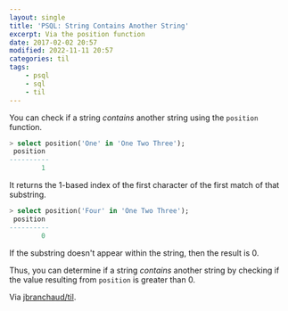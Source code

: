 ```yaml
---
layout: single
title: 'PSQL: String Contains Another String'
excerpt: Via the position function
date: 2017-02-02 20:57
modified: 2022-11-11 20:57
categories: til
tags:
    - psql
    - sql
    - til
---
```


You can check if a string _contains_ another string using the `position`
function.

```sql
> select position('One' in 'One Two Three');
 position
----------
        1
```

It returns the 1-based index of the first character of the first match of
that substring.

```sql
> select position('Four' in 'One Two Three');
 position
----------
        0
```

If the substring doesn't appear within the string, then the result is 0.

Thus, you can determine if a string _contains_ another string by checking if
the value resulting from `position` is greater than 0.

Via [jbranchaud/til](https://github.com/jbranchaud/til).
